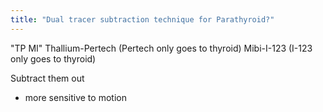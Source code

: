 ```yaml
---
title: "Dual tracer subtraction technique for Parathyroid?"
---
```

&quot;TP MI&quot;
Thallium-Pertech (Pertech only goes to thyroid)
Mibi-I-123 (I-123 only goes to thyroid)

Subtract them out

- more sensitive to motion

